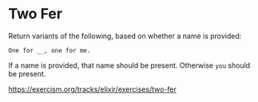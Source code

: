 # Two Fer

Return variants of the following, based on whether a name is provided:

```
One for __, one for me.
```

If a name is provided, that name should be present. Otherwise `you` should be present.

https://exercism.org/tracks/elixir/exercises/two-fer
